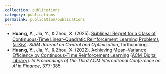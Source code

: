 ```yaml
---
collection: publications
category: publications
permalink: publication/publications
---
```


<ul>
  <li><strong>Huang, Y.</strong>, Jia, Y., & Zhou, X. (2025). 
      <a href="/files/LQ_ArXiv.pdf">Sublinear Regret for a Class of Continuous-Time Linear–Quadratic Reinforcement Learning Problems</a> 
      (<a href="https://arxiv.org/abs/2407.17226">arXiv</a>). 
      <em>SIAM Journal on Control and Optimization</em>, forthcoming.
  </li>
  
  <li><strong>Huang, Y.</strong>, Jia, Y., & Zhou, X. (2022). 
      <a href="/files/MV_ICAIF_2022.pdf">Achieving Mean–Variance Efficiency by Continuous-Time Reinforcement Learning</a> 
      (<a href="https://dl.acm.org/doi/abs/10.1145/3533271.3561760">ACM Digital Library</a>). 
      <em>In Proceedings of the Third ACM International Conference on AI in Finance</em>, 377-385.
  </li>
</ul>


